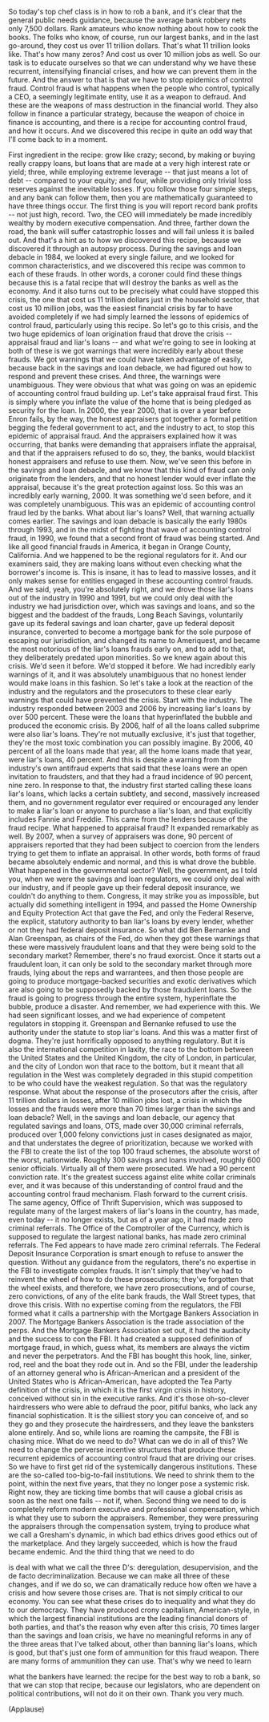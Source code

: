 
So today&#39;s top chef class is in how to rob a bank,
and it&#39;s clear that the general public needs guidance,
because the average bank robbery nets
only 7,500 dollars.
Rank amateurs who know nothing
about how to cook the books.
The folks who know, of course,
run our largest banks,
and in the last go-around,
they cost us over 11 trillion dollars.
That&#39;s what 11 trillion looks like.
That&#39;s how many zeros?
And cost us over 10 million jobs as well.
So our task is to educate ourselves
so that we can understand
why we have these recurrent,
intensifying financial crises,
and how we can prevent them in the future.
And the answer to that is
that we have to stop epidemics of control fraud.
Control fraud is what happens
when the people who control,
typically a CEO,
a seemingly legitimate entity,
use it as a weapon to defraud.
And these are the weapons of mass destruction
in the financial world.
They also follow in finance a particular strategy,
because the weapon of choice in finance
is accounting,
and there is a recipe for accounting
control fraud, and how it occurs.
And we discovered this recipe
in quite an odd way that I&#39;ll
come back to in a moment.

First ingredient in the recipe: grow like crazy;
second, by making or buying really crappy loans,
but loans that are made at a very high interest rate
or yield;
three, while employing extreme leverage --
that just means a lot of debt --
compared to your equity;
and four, while providing only trivial loss reserves
against the inevitable losses.
If you follow those four simple steps,
and any bank can follow them,
then you are mathematically guaranteed
to have three things occur.
The first thing is
you will report record bank profits --
not just high, record.
Two, the CEO will immediately
be made incredibly wealthy
by modern executive compensation.
And three, farther down the road,
the bank will suffer catastrophic losses
and will fail unless it is bailed out.
And that&#39;s a hint as to how
we discovered this recipe,
because we discovered it
through an autopsy process.
During the savings and loan debacle in 1984,
we looked at every single failure,
and we looked for common characteristics,
and we discovered this recipe was common
to each of these frauds.
In other words, a coroner could find these things
because this is a fatal recipe
that will destroy the banks
as well as the economy.
And it also turns out to be precisely
what could have stopped this crisis,
the one that cost us 11 trillion dollars
just in the household sector,
that cost us 10 million jobs,
was the easiest financial crisis by far
to have avoided completely
if we had simply learned the lessons
of epidemics of control fraud,
particularly using this recipe.
So let&#39;s go to this crisis,
and the two huge epidemics
of loan origination fraud that drove the crisis --
appraisal fraud and liar&#39;s loans --
and what we&#39;re going to see
in looking at both of these is
we got warnings that were incredibly early
about these frauds.
We got warnings that we could
have taken advantage of easily,
because back in the savings and loan debacle,
we had figured out how to respond
and prevent these crises.
And three, the warnings were unambiguous.
They were obvious that what was going on
was an epidemic of accounting control fraud building up.
Let&#39;s take appraisal fraud first.
This is simply where you inflate the value
of the home that is being pledged
as security for the loan.
In 2000, the year 2000,
that is over a year before Enron fails, by the way,
the honest appraisers got together a formal petition
begging the federal government to act,
and the industry to act,
to stop this epidemic of appraisal fraud.
And the appraisers explained how it was occurring,
that banks were demanding that appraisers
inflate the appraisal,
and that if the appraisers refused to do so,
they, the banks, would blacklist
honest appraisers
and refuse to use them.
Now, we&#39;ve seen this before
in the savings and loan debacle,
and we know that this kind of fraud
can only originate from the lenders,
and that no honest lender would ever inflate
the appraisal,
because it&#39;s the great protection against loss.
So this was an incredibly early warning, 2000.
It was something we&#39;d seen before,
and it was completely unambiguous.
This was an epidemic of accounting control fraud
led by the banks.
What about liar&#39;s loans?
Well, that warning actually comes earlier.
The savings and loan debacle is basically
the early 1980s through 1993,
and in the midst of fighting that wave
of accounting control fraud,
in 1990, we found that a second front
of fraud was being started.
And like all good financial frauds in America,
it began in Orange County, California.
And we happened to be the regional regulators for it.
And our examiners said,
they are making loans without even checking
what the borrower&#39;s income is.
This is insane, it has to lead to massive losses,
and it only makes sense for entities engaged
in these accounting control frauds.
And we said, yeah, you&#39;re absolutely right,
and we drove those liar&#39;s loans
out of the industry in 1990 and 1991,
but we could only deal with the industry
we had jurisdiction over,
which was savings and loans,
and so the biggest and the baddest of the frauds,
Long Beach Savings, voluntarily gave up
its federal savings and loan charter,
gave up federal deposit insurance,
converted to become a mortgage bank
for the sole purpose of escaping our jurisdiction,
and changed its name to Ameriquest,
and became the most notorious
of the liar&#39;s loans frauds early on,
and to add to that,
they deliberately predated upon minorities.
So we knew again about this crisis.
We&#39;d seen it before. We&#39;d stopped it before.
We had incredibly early warnings of it,
and it was absolutely unambiguous
that no honest lender would
make loans in this fashion.
So let&#39;s take a look at the reaction
of the industry and the regulators
and the prosecutors to these clear
early warnings that could have prevented the crisis.
Start with the industry.
The industry responded between 2003 and 2006
by increasing liar&#39;s loans
by over 500 percent.
These were the loans
that hyperinflated the bubble
and produced the economic crisis.
By 2006, half of all the loans called subprime
were also liar&#39;s loans.
They&#39;re not mutually exclusive, it&#39;s just that together,
they&#39;re the most toxic combination
you can possibly imagine.
By 2006, 40 percent of all the loans
made that year, all the home loans made that year,
were liar&#39;s loans,
40 percent.
And this is despite a warning
from the industry&#39;s own antifraud experts
that said that these loans were an open invitation
to fraudsters,
and that they had a fraud incidence
of 90 percent,
nine zero.
In response to that, the industry
first started calling these loans liar&#39;s loans,
which lacks a certain subtlety,
and second, massively increased them,
and no government regulator ever
required or encouraged any lender
to make a liar&#39;s loan
or anyone to purchase a liar&#39;s loan,
and that explicitly includes Fannie and Freddie.
This came from the lenders
because of the fraud recipe.
What happened to appraisal fraud?
It expanded remarkably as well.
By 2007, when a survey of appraisers was done,
90 percent of appraisers reported
that they had been subject to coercion
from the lenders trying to get them
to inflate an appraisal.
In other words, both forms of fraud
became absolutely endemic and normal,
and this is what drove the bubble.
What happened in the governmental sector?
Well, the government, as I told you,
when we were the savings and loan regulators,
we could only deal with our industry,
and if people gave up their
federal deposit insurance,
we couldn&#39;t do anything to them.
Congress, it may strike you as impossible,
but actually did something intelligent in 1994,
and passed the Home Ownership
and Equity Protection Act
that gave the Fed, and only the Federal Reserve,
the explicit, statutory authority to ban liar&#39;s loans
by every lender,
whether or not they had federal deposit insurance.
So what did Ben Bernanke and Alan Greenspan,
as chairs of the Fed, do
when they got these warnings
that these were massively fraudulent loans
and that they were being sold
to the secondary market?
Remember, there&#39;s no fraud exorcist.
Once it starts out a fraudulent loan,
it can only be sold to the secondary market
through more frauds,
lying about the reps and warrantees,
and then those people are going to produce
mortgage-backed securities
and exotic derivatives
which are also going to be supposedly backed
by those fraudulent loans.
So the fraud is going to progress
through the entire system,
hyperinflate the bubble, produce a disaster.
And remember, we had experience with this.
We had seen significant losses,
and we had experience of competent regulators
in stopping it.
Greenspan and Bernanke refused
to use the authority under the statute
to stop liar&#39;s loans.
And this was a matter first of dogma.
They&#39;re just horrifically opposed
to anything regulatory.
But it is also the international competition in laxity,
the race to the bottom
between the United States and the United Kingdom,
the city of London, in particular,
and the city of London won that race to the bottom,
but it meant that all regulation in the West
was completely degraded
in this stupid competition to be
who could have the weakest regulation.
So that was the regulatory response.
What about the response of the prosecutors
after the crisis,
after 11 trillion dollars in losses,
after 10 million jobs lost,
a crisis in which the losses and the frauds
were more than 70 times larger
than the savings and loan debacle?
Well, in the savings and loan debacle,
our agency that regulated savings and loans, OTS,
made over 30,000 criminal referrals,
produced over 1,000 felony convictions
just in cases designated as major,
and that understates the degree of prioritization,
because we worked with the FBI
to create the list of the top 100 fraud schemes,
the absolute worst of the worst, nationwide.
Roughly 300 savings and loans involved,
roughly 600 senior officials.
Virtually all of them were prosecuted.
We had a 90 percent conviction rate.
It&#39;s the greatest success against
elite white collar criminals ever,
and it was because of this understanding
of control fraud
and the accounting control fraud mechanism.
Flash forward to the current crisis.
The same agency, Office of Thrift Supervision,
which was supposed to regulate
many of the largest makers of liar&#39;s loans
in the country,
has made, even today -- it no longer exists,
but as of a year ago,
it had made zero criminal referrals.
The Office of the Comptroller of the Currency,
which is supposed to regulate
the largest national banks,
has made zero criminal referrals.
The Fed appears to have made
zero criminal referrals.
The Federal Deposit Insurance Corporation
is smart enough to refuse to answer the question.
Without any guidance from the regulators,
there&#39;s no expertise in the FBI
to investigate complex frauds.
It isn&#39;t simply that they&#39;ve had
to reinvent the wheel
of how to do these prosecutions;
they&#39;ve forgotten that the wheel exists,
and therefore, we have zero prosecutions,
and of course, zero convictions,
of any of the elite bank frauds,
the Wall Street types,
that drove this crisis.
With no expertise coming from the regulators,
the FBI formed what it calls a partnership
with the Mortgage Bankers Association in 2007.
The Mortgage Bankers Association
is the trade association of the perps.
And the Mortgage Bankers Association
set out, it had the audacity and the success
to con the FBI.
It had created a supposed definition
of mortgage fraud, in which, guess what,
its members are always the victim
and never the perpetrators.
And the FBI has bought this hook, line, sinker,
rod, reel and the boat they rode out in.
And so the FBI,
under the leadership of an attorney general
who is African-American
and a president of the United
States who is African-American,
have adopted the Tea Party definition of the crisis,
in which it is the first virgin crisis in history,
conceived without sin in the executive ranks.
And it&#39;s those oh-so-clever hairdressers
who were able to defraud the poor, pitiful banks,
who lack any financial sophistication.
It is the silliest story you can conceive of,
and so they go and they prosecute the hairdressers,
and they leave the banksters alone entirely.
And so, while lions are roaming the campsite,
the FBI is chasing mice.
What do we need to do?
What can we do in all of this?
We need to change the perverse incentive structures
that produce these recurrent epidemics
of accounting control fraud
that are driving our crises.
So we have to first get rid
of the systemically dangerous institutions.
These are the so-called too-big-to-fail institutions.
We need to shrink them to the point,
within the next five years,
that they no longer pose a systemic risk.
Right now, they are ticking time bombs
that will cause a global crisis
as soon as the next one fails --
not if, when.
Second thing we need to do is completely reform
modern executive and professional compensation,
which is what they use to suborn the appraisers.
Remember, they were pressuring the appraisers
through the compensation system,
trying to produce what we call a Gresham&#39;s dynamic,
in which bad ethics drives good ethics
out of the marketplace.
And they largely succeeded,
which is how the fraud became endemic.
And the third thing that we need to do

is deal with what we call the three D&#39;s:
deregulation, desupervision,
and the de facto decriminalization.
Because we can make
all three of these changes, and if we do so,
we can dramatically reduce
how often we have a crisis
and how severe those crises are.
That is not simply critical to our economy.
You can see what these crises do to inequality
and what they do to our democracy.
They have produced crony capitalism,
American-style,
in which the largest financial institutions
are the leading financial donors of both parties,
and that&#39;s the reason why
even after this crisis,
70 times larger than the savings and loan crisis,
we have no meaningful reforms
in any of the three areas that I&#39;ve talked about,
other than banning liar&#39;s loans,
which is good,
but that&#39;s just one form of ammunition
for this fraud weapon.
There are many forms of ammunition they can use.
That&#39;s why we need to learn

what the bankers have learned:
the recipe for the best way to rob a bank,
so that we can stop that recipe,
because our legislators,
who are dependent on political contributions,
will not do it on their own.
Thank you very much.

(Applause)

